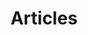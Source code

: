 ---
title: "Articles"
weight: 101
description: >-
     In this section we publish articles about the Beagle framework like features, migration guides for outdated functionalities and more.
---
